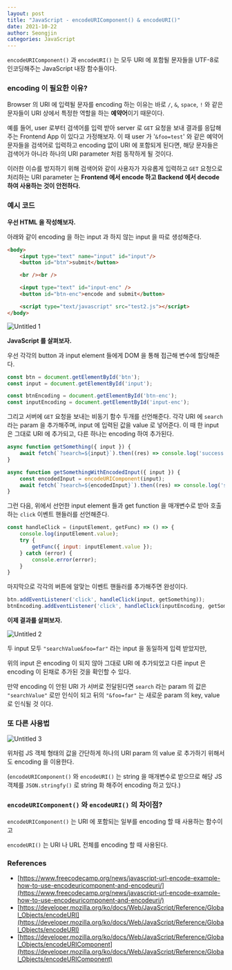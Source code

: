 ```yaml
---
layout: post
title: "JavaScript - encodeURIComponent() & encodeURI()"
date: 2021-10-22
author: Seongjin
categories: JavaScript
---
```


`encodeURIComponent()` 과 `encodeURI()` 는 모두 URI 에 포함될 문자들을 UTF-8로 인코딩해주는 JavaScript 내장 함수들이다.

### encoding 이 필요한 이유?

Browser 의 URI 에 입력될 문자를 encoding 하는 이유는 바로 `/`, `&`, `space`, `!` 와 같은 문자들이 URI 상에서 특정한 역할을 하는 **예약어**이기 때문이다.

예를 들어, user 로부터 검색어를 입력 받아 server 로 `GET` 요청을 보내 결과를 응답해주는 Frontend App 이 있다고 가정해보자. 이 때 user 가 '`&foo=test`' 와 같은 예약어 문자들을 검색어로 입력하고 encoding 없이 URI 에 포함되게 된다면, 해당 문자들은 검색어가 아니라 하나의 URI parameter 처럼 동작하게 될 것이다.

이러한 이슈를 방지하기 위해 검색어와 같이 사용자가 자유롭게 입력하고 `GET` 요청으로 처리하는 URI parameter 는 **Frontend 에서 encode 하고 Backend 에서 decode 하여 사용하는 것이 안전하다.**

### 예시 코드

**우선 HTML 을 작성해보자.**

아래와 같이 encoding 을 하는 input 과 하지 않는 input 을 따로 생성해준다.

```html
<body>
    <input type="text" name="input" id="input"/>
    <button id="btn">submit</button>

    <br /><br />

    <input type="text" id="input-enc" />
    <button id="btn-enc">encode and submit</button>

    <script type="text/javascript" src="test2.js"></script>
</body>
```

![Untitled 1](https://user-images.githubusercontent.com/52827441/163089903-fdea6867-f996-4bd4-ab7e-b7cc038f47c3.png)

**JavaScript 를 살펴보자.**

우선 각각의 button 과 input element 들에게 DOM 을 통해 접근해 변수에 할당해준다.

```jsx
const btn = document.getElementById('btn');
const input = document.getElementById('input');

const btnEncoding = document.getElementById('btn-enc');
const inputEncoding = document.getElementById('input-enc');
```

그리고 서버에 `GET` 요청을 보내는 비동기 함수 두개를 선언해준다. 각각 URI 에 `search` 라는 param 을 추가해주며, input 에 입력된 값을 value 로 넣어준다. 이 때 한 input 은 그대로 URI 에 추가되고, 다른 하나는 encoding 하여 추가된다.

```jsx
async function getSomething({ input }) {
    await fetch(`?search=${input}`).then((res) => console.log('success', res));
}

async function getSomethingWithEncodedInput({ input }) {
    const encodedInput = encodeURIComponent(input);
    await fetch(`?search=${encodedInput}`).then((res) => console.log('success', res));
}
```

그런 다음, 위에서 선언한 input element 들과 get function 을 매개변수로 받아 호출하는  `click` 이벤트 핸들러를 선언해준다.

```jsx
const handleClick = (inputElement, getFunc) => () => {
    console.log(inputElement.value);
    try {
        getFunc({ input: inputElement.value });
    } catch (error) {
        console.error(error);
    }
}
```

마지막으로 각각의 버튼에 알맞는 이벤트 핸들러를 추가해주면 완성이다.

```jsx
btn.addEventListener('click', handleClick(input, getSomething));
btnEncoding.addEventListener('click', handleClick(inputEncoding, getSomethingWithEncodedInput));
```

**이제 결과를 살펴보자.**

![Untitled 2](https://user-images.githubusercontent.com/52827441/163089907-fd7952da-84e7-4339-a7cb-2c92a427e8a4.png)

두 input 모두 `"searchValue&foo=far"` 라는 input 을 동일하게 입력 받았지만,

위의 input 은 encoding 이 되지 않아 그대로 URI 에 추가되었고 다른 input 은 encoding 이 된채로 추가된 것을 확인할 수 있다.

만약 encoding 이 안된 URI 가 서버로 전달된다면 `search` 라는 param 의 값은 `"searchValue"` 로만 인식이 되고 뒤의 `"&foo=far"` 는 새로운 param 의 key, value 로 인식될 것 이다.

### 또 다른 사용법

![Untitled 3](https://user-images.githubusercontent.com/52827441/163089909-2d12b9fc-fd65-457f-9104-a9ed801207ec.png)

위처럼 JS 객체 형태의 값을 간단하게 하나의 URI param 의 value 로 추가하기 위해서도 encoding 을 이용한다.

(`encodeURIComponent()` 와 `encodeURI()` 는 string 을 매개변수로 받으므로 해당 JS 객체를 `JSON.stringfy()` 로 string 화 해주어 encoding 하고 있다.)

### `encodeURIComponent()` 와 `encodeURI()` 의 차이점?

`encodeURIComponent()` 는 URI 에 포함되는 일부를 encoding 할 때 사용하는 함수이고

`encodeURI()` 는 URI 나 URL 전체를 encoding 할 때 사용된다.

### References

- [https://www.freecodecamp.org/news/javascript-url-encode-example-how-to-use-encodeuricomponent-and-encodeuri/](https://www.freecodecamp.org/news/javascript-url-encode-example-how-to-use-encodeuricomponent-and-encodeuri/)
- [https://developer.mozilla.org/ko/docs/Web/JavaScript/Reference/Global_Objects/encodeURI](https://developer.mozilla.org/ko/docs/Web/JavaScript/Reference/Global_Objects/encodeURI)
- [https://developer.mozilla.org/ko/docs/Web/JavaScript/Reference/Global_Objects/encodeURIComponent](https://developer.mozilla.org/ko/docs/Web/JavaScript/Reference/Global_Objects/encodeURIComponent)
